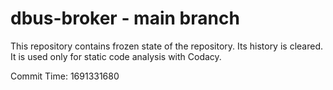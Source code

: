 # dbus-broker - main branch

This repository contains frozen state of the repository.
Its history is cleared. It is used only for static code
analysis with Codacy.

Commit Time: 1691331680